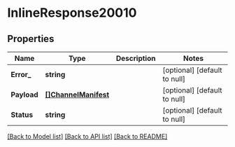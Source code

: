 # InlineResponse20010

## Properties
Name | Type | Description | Notes
------------ | ------------- | ------------- | -------------
**Error_** | **string** |  | [optional] [default to null]
**Payload** | [**[]ChannelManifest**](ChannelManifest.md) |  | [optional] [default to null]
**Status** | **string** |  | [optional] [default to null]

[[Back to Model list]](../README.md#documentation-for-models) [[Back to API list]](../README.md#documentation-for-api-endpoints) [[Back to README]](../README.md)


